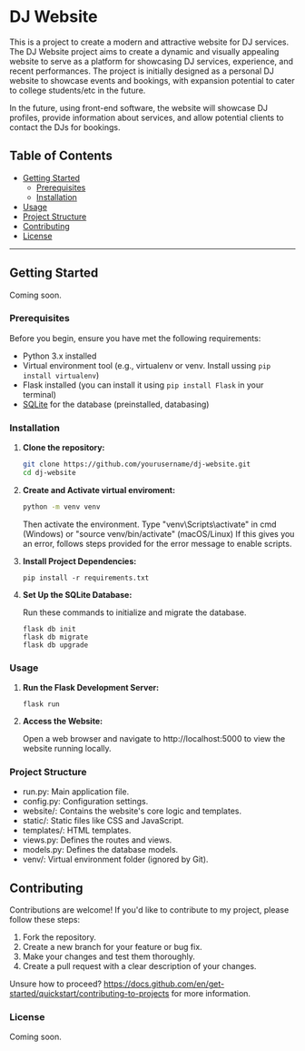 # DJ Website

This is a project to create a modern and attractive website for DJ services. The DJ Website project aims to create a dynamic and visually appealing website to serve as a platform for showcasing DJ services, experience, and recent performances. The project is initially designed as a personal DJ website to showcase events and bookings, with expansion potential to cater to college students/etc in the future.


In the future, using front-end software, the website will showcase DJ profiles, provide information about services, and allow potential clients to contact the DJs for bookings.

## Table of Contents
- [Getting Started](#getting-started)
  - [Prerequisites](#prerequisites)
  - [Installation](#installation)
- [Usage](#usage)
- [Project Structure](#project-structure)
- [Contributing](#contributing)
- [License](#license)

---

## Getting Started

Coming soon.

### Prerequisites

Before you begin, ensure you have met the following requirements:

- Python 3.x installed
- Virtual environment tool (e.g., virtualenv or venv. Install ussing `pip install virtualenv`) 
- Flask installed (you can install it using `pip install Flask` in your terminal)
- [SQLite](https://www.sqlite.org/) for the database (preinstalled, databasing)

### Installation

1. **Clone the repository:**

   ```bash
   git clone https://github.com/yourusername/dj-website.git
   cd dj-website
   ```

2. **Create and Activate virtual enviroment:**

    ```bash
    python -m venv venv 
    ```

    Then activate the environment. Type "venv\Scripts\activate" in cmd (Windows) or "source venv/bin/activate" (macOS/Linux)
    If this gives you an error, follows steps provided for the error message to enable scripts.

3. **Install Project Dependencies:**

    ```
    pip install -r requirements.txt
    ```

4. **Set Up the SQLite Database:**

    Run these commands to initialize and migrate the database.
    ```
    flask db init
    flask db migrate
    flask db upgrade
    ```

### Usage

1. **Run the Flask Development Server:**

    ```
    flask run
    ```
2. **Access the Website:**

    Open a web browser and navigate to http://localhost:5000 to view the website running locally.

### Project Structure
- run.py: Main application file.
- config.py: Configuration settings.
- website/: Contains the website's core logic and templates.
- static/: Static files like CSS and JavaScript.
- templates/: HTML templates.
- views.py: Defines the routes and views.
- models.py: Defines the database models.
- venv/: Virtual environment folder (ignored by Git).

## Contributing 

Contributions are welcome! If you'd like to contribute to my project, please follow these steps:

1. Fork the repository.
2. Create a new branch for your feature or bug fix.
3. Make your changes and test them thoroughly.
4. Create a pull request with a clear description of your changes.

Unsure how to proceed? https://docs.github.com/en/get-started/quickstart/contributing-to-projects for more information. 

### License

Coming soon.



